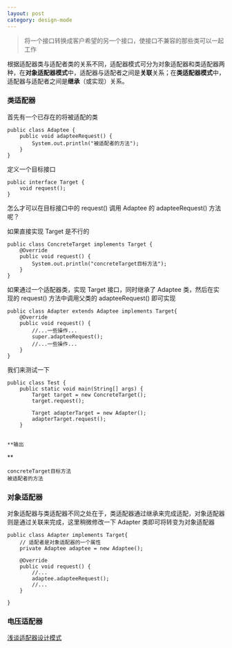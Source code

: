 ```yaml
---
layout: post
category: design-mode
---
```

> 将一个接口转换成客户希望的另一个接口，使接口不兼容的那些类可以一起工作

根据适配器类与适配者类的关系不同，适配器模式可分为对象适配器和类适配器两种，在**对象适配器模式**中，适配器与适配者之间是**关联**关系；在**类适配器模式**中，适配器与适配者之间是**继承**（或实现）关系。

### 类适配器

首先有一个已存在的将被适配的类

```
public class Adaptee {
    public void adapteeRequest() {
        System.out.println("被适配者的方法");
    }
}
```


定义一个目标接口

```
public interface Target {
    void request();
}
```


怎么才可以在目标接口中的 request() 调用 Adaptee 的 adapteeRequest() 方法呢？

如果直接实现 Target 是不行的

```
public class ConcreteTarget implements Target {
    @Override
    public void request() {
        System.out.println("concreteTarget目标方法");
    }
}
```


如果通过一个适配器类，实现 Target 接口，同时继承了 Adaptee 类，然后在实现的 request() 方法中调用父类的 adapteeRequest() 即可实现

```
public class Adapter extends Adaptee implements Target{
    @Override
    public void request() {
        //...一些操作...
        super.adapteeRequest();
        //...一些操作...
    }
}
```


我们来测试一下

```
public class Test {
    public static void main(String[] args) {
        Target target = new ConcreteTarget();
        target.request();

        Target adapterTarget = new Adapter();
        adapterTarget.request();
    }
    

**输出
```

**

```
concreteTarget目标方法
被适配者的方法
```

### 对象适配器

对象适配器与类适配器不同之处在于，类适配器通过继承来完成适配，对象适配器则是通过关联来完成，这里稍微修改一下 Adapter 类即可将转变为对象适配器

```
public class Adapter implements Target{
    // 适配者是对象适配器的一个属性
    private Adaptee adaptee = new Adaptee();

    @Override
    public void request() {
        //...
        adaptee.adapteeRequest();
        //...
    }

}
```

### 电压适配器

[浅谈适配器设计模式](https://zhuanlan.zhihu.com/p/56518978)